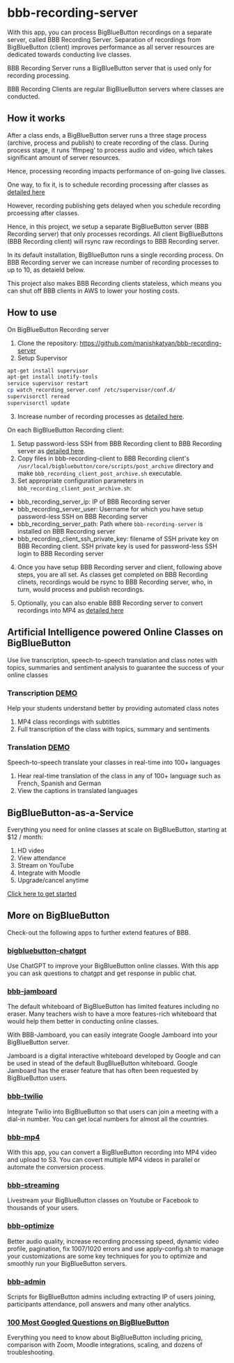# bbb-recording-server

With this app, you can process BigBlueButton recordings on a separate server, called BBB Recording Server. Separation of recordings from BigBlueButton (client) improves performance as all server resources are dedicated towards conducting live classes.

BBB Recording Server runs a BigBlueButton server that is used only for recording processing. 

BBB Recording Clients are regular BigBlueButton servers where classes are conducted. 

## How it works
After a class ends, a BigBlueButton server runs a three stage process (archive, process and publish) to create recording of the class. During process stage, it runs 'ffmpeg' to process audio and video, which takes significant amount of server resources. 

Hence, processing recording impacts performance of on-going live classes. 

One way, to fix it, is to schedule recording processing after classes as [detailed here](https://github.com/manishkatyan/bbb-optimize#change-processing-interval-for-recordings)

However, recording publishing gets delayed when you schedule recording prcoessing after classes.

Hence, in this project, we setup a separate BigBlueButton server (BBB Recording server) that only processes recordings. All client BigBlueButtons (BBB Recording client) will rsync raw recordings to BBB Recording server.

In its default installation, BigBlueButton runs a single recording process. On BBB Recording server we can increase number of recording processes to up to 10, as detaield below. 

This project also makes BBB Recording clients stateless, which means you can shut off BBB clients in AWS to lower your hosting costs. 

## How to use
On BigBlueButton Recording server
1. Clone the repository: https://github.com/manishkatyan/bbb-recording-server
2. Setup Supervisor
```sh
apt-get install supervisor
apt-get install inotify-tools
service supervisor restart
cp watch_recording_server.conf /etc/supervisor/conf.d/
supervisorctl reread
supervisorctl update
```
3. Increase number of recording processes as [detailed here](https://github.com/manishkatyan/bbb-optimize#process-multiple-recordings). 


On each BigBlueButton Recording client:
1. Setup password-less SSH from BBB Recording client to BBB Recording server as [detailed here](https://linuxize.com/post/how-to-setup-passwordless-ssh-login/). 
2. Copy files in bbb-recording-client to BBB Recording client's `/usr/local/bigbluebutton/core/scripts/post_archive` directory and make `bbb_recording_client_post_archive.sh` executable.
3. Set appropriate configuration parameters in `bbb_recording_client_post_archive.sh`:
- bbb_recording_server_ip: IP of BBB Recording server
- bbb_recording_server_user: Username for which you have setup password-less SSH on BBB Recording server
- bbb_recording_server_path: Path where `bbb-recording-server` is installed on BBB Recording server
- bbb_recording_client_ssh_private_key: filename of SSH private key on BBB Recording client. SSH private key is used for password-less SSH login to BBB Recording server

4. Once you have setup BBB Recording server and client, following above steps, you are all set. As classes get completed on BBB Recording clinets, recordings would be rsync to BBB Recording server, who, in turn, would process and publish recordings.

5. Optionally, you can also enable BBB Recording server to convert recordings into MP4 as [detailed here](https://github.com/manishkatyan/bbb-mp4)


## Artificial Intelligence powered Online Classes on BigBlueButton
Use live transcription, speech-to-speech translation and class notes with topics, summaries and sentiment analysis to guarantee the success of your online classes

### Transcription [DEMO](https://higheredlab.com/)
Help your students understand better by providing automated class notes
1. MP4 class recordings with subtitles
2. Full transcription of the class with topics, summary and sentiments

### Translation [DEMO](https://higheredlab.com/)
Speech-to-speech translate your classes in real-time into 100+ languages
1. Hear real-time translation of the class in any of 100+ language such as French, Spanish and German
2. View the captions in translated languages

## BigBlueButton-as-a-Service

Everything you need for online classes at scale on BigBlueButton, starting at $12 / month:
1. HD video
2. View attendance
3. Stream on YouTube
4. Integrate with Moodle
5. Upgrade/cancel anytime

[Click here to get started](https://higheredlab.com/pricing/)


## More on BigBlueButton

Check-out the following apps to further extend features of BBB.

### [bigbluebutton-chatgpt](https://github.com/AsyncWeb/bigbluebutton-chatgpt)

Use ChatGPT to improve your BigBlueButton online classes. With this app you can ask questions to chatgpt and get response in public chat.

### [bbb-jamboard](https://github.com/manishkatyan/bbb-jamboard)

The default whiteboard of BigBlueButton has limited features including no eraser. Many teachers wish to have a more features-rich whiteboard that would help them better in conducting online classes.

With BBB-Jamboard, you can easily integrate Google Jamboard into your BigBlueButton server.

Jamboard is a digital interactive whiteboard developed by Google and can be used in stead of the default BugBlueButton whiteboard. Google Jamboard has the eraser feature that has often been requested by BigBlueButton users.



### [bbb-twilio](https://github.com/manishkatyan/bbb-twilio)

Integrate Twilio into BigBlueButton so that users can join a meeting with a dial-in number. You can get local numbers for almost all the countries.

### [bbb-mp4](https://github.com/manishkatyan/bbb-mp4)

With this app, you can convert a BigBlueButton recording into MP4 video and upload to S3. You can covert multiple MP4 videos in parallel or automate the conversion process.

### [bbb-streaming](https://github.com/manishkatyan/bbb-streaming)

Livestream your BigBlueButton classes on Youtube or Facebook to thousands of your users.

### [bbb-optimize](https://github.com/manishkatyan/bbb-customize)

Better audio quality, increase recording processing speed, dynamic video profile, pagination, fix 1007/1020 errors and use apply-config.sh to manage your customizations are some key techniques for you to optimize and smoothly run your BigBlueButton servers.

### [bbb-admin](https://github.com/manishkatyan/bbb-admin)

Scripts for BigBlueButton admins including extracting IP of users joining, participants attendance, poll answers and many other analytics. 

### [100 Most Googled Questions on BigBlueButton](https://higheredlab.com/bigbluebutton-guide/)

Everything you need to know about BigBlueButton including pricing, comparison with Zoom, Moodle integrations, scaling, and dozens of troubleshooting.

